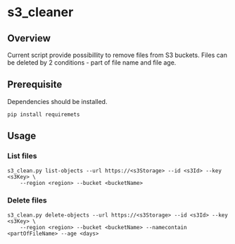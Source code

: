 # s3_cleaner
## Overview
Current script provide possibillity to remove files from S3 buckets.
Files can be deleted by 2 conditions - part of file name and file age.

## Prerequisite
Dependencies should be installed.
```shell
pip install requiremets
```

## Usage
### List files
```shell
s3_clean.py list-objects --url https://<s3Storage> --id <s3Id> --key <s3Key> \
    --region <region> --bucket <bucketName>
```

### Delete files
```shell
s3_clean.py delete-objects --url https://<s3Storage> --id <s3Id> --key <s3Key> \
    --region <region> --bucket <bucketName> --namecontain <partOfFileName> --age <days>
```
